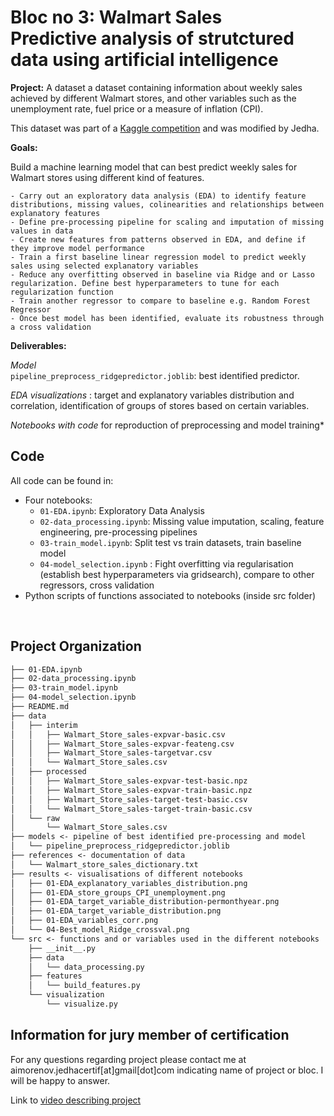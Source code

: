**Bloc no 3: Walmart Sales**  
Predictive analysis of strutctured data using artificial intelligence
==============================  

**Project:**  A dataset a dataset containing information about weekly sales achieved by different Walmart stores, and other variables such as the unemployment rate, fuel price or a measure of inflation (CPI).

This dataset was part of a [Kaggle competition](https://www.kaggle.com/competitions/walmart-sales-forecasting/overview) and was modified by Jedha.

**Goals:**   

Build a machine learning model that can best predict weekly sales for Walmart stores using different kind of features. 

    - Carry out an exploratory data analysis (EDA) to identify feature distributions, missing values, colinearities and relationships between explanatory features
    - Define pre-processing pipeline for scaling and imputation of missing values in data 
    - Create new features from patterns observed in EDA, and define if they improve model performance  
    - Train a first baseline linear regression model to predict weekly sales using selected explanatory variables   
    - Reduce any overfitting observed in baseline via Ridge and or Lasso regularization. Define best hyperparameters to tune for each regularization function   
    - Train another regressor to compare to baseline e.g. Random Forest Regressor 
    - Once best model has been identified, evaluate its robustness through a cross validation

**Deliverables:** 

*Model*  
`pipeline_preprocess_ridgepredictor.joblib`: best identified predictor. 

*EDA visualizations* : target and explanatory variables distribution and correlation, identification of groups of stores based on certain variables. 

*Notebooks with code* for reproduction of preprocessing and model training*





Code
------------  
All code can be found in: 
* Four notebooks:
    - `01-EDA.ipynb`: Exploratory Data Analysis
    - `02-data_processing.ipynb`: Missing value imputation, scaling, feature engineering, pre-processing pipelines  
    - `03-train_model.ipynb`: Split test vs train datasets, train baseline model
    - `04-model_selection.ipynb` : Fight overfitting via regularisation (establish best hyperparameters via gridsearch), compare to other regressors, cross validation 
* Python scripts of functions associated to notebooks (inside src folder)

<br>
    
Project Organization
------------

```markdown
├── 01-EDA.ipynb
├── 02-data_processing.ipynb
├── 03-train_model.ipynb
├── 04-model_selection.ipynb
├── README.md
├── data
│   ├── interim
│   │   ├── Walmart_Store_sales-expvar-basic.csv
│   │   ├── Walmart_Store_sales-expvar-feateng.csv
│   │   ├── Walmart_Store_sales-targetvar.csv
│   │   └── Walmart_Store_sales.csv
│   ├── processed
│   │   ├── Walmart_Store_sales-expvar-test-basic.npz
│   │   ├── Walmart_Store_sales-expvar-train-basic.npz
│   │   ├── Walmart_Store_sales-target-test-basic.csv
│   │   └── Walmart_Store_sales-target-train-basic.csv
│   └── raw
│       └── Walmart_Store_sales.csv
├── models <- pipeline of best identified pre-processing and model
│   └── pipeline_preprocess_ridgepredictor.joblib
├── references <- documentation of data
│   └── Walmart_store_sales_dictionary.txt
├── results <- visualisations of different notebooks  
│   ├── 01-EDA_explanatory_variables_distribution.png
│   ├── 01-EDA_store_groups_CPI_unemployment.png
│   ├── 01-EDA_target_variable_distribution-permonthyear.png
│   ├── 01-EDA_target_variable_distribution.png
│   ├── 01-EDA_variables_corr.png
│   └── 04-Best_model_Ridge_crossval.png
└── src <- functions and or variables used in the different notebooks
    ├── __init__.py
    ├── data
    │   └── data_processing.py
    ├── features
    │   └── build_features.py
    └── visualization
        └── visualize.py
```

Information for jury member of certification
------------ 
For any questions regarding project please contact me at aimorenov.jedhacertif[at]gmail[dot]com indicating name of project or bloc. I will be happy to answer.  

Link to [video describing project]() 
